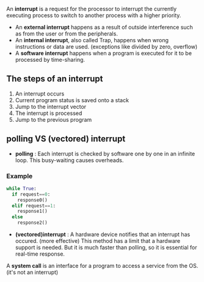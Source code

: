 An **interrupt** is a request for the processor to interrupt the currently executing process to switch to another process with a higher priority.<br>
 
* An **external interrupt** happens as a result of outside interference such as from the user or from the peripherals.
* An **internal interrupt**, also called Trap, happens when wrong instructions or data are used. (exceptions like divided by zero, overflow)
* A **software interrupt** happens when a program is executed for it to be processed by time-sharing.

## The steps of an interrupt
1. An interrupt occurs
2. Current program status is saved onto a stack
3. Jump to the interrupt vector
4. The interrupt is processed
5. Jump to the previous program

## polling VS (vectored) interrupt
* **polling** : Each interrupt is checked by software one by one in an infinite loop. This busy-waiting causes overheads.
### Example
~~~python
while True:
  if request==0:
    response0()
  elif request==1:
    response1()
  else
    response2()
~~~

* **(vectored)interrupt** : A hardware device notifies that an interrupt has occured. (more effective)
This method has a limit that a hardware support is needed. But it is much faster than polling, so it is essential for real-time response.

A **system call** is an interface for a program to access a service from the OS. (it's not an interrupt)
